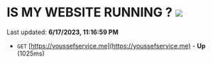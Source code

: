 # IS MY WEBSITE RUNNING ? [![](https://img.shields.io/static/v1?label=Sponsor&message=%E2%9D%A4&logo=GitHub&color=%23fe8e86)](https://github.com/sponsors/<username>)

Last updated: **6/17/2023, 11:16:59 PM**

- `GET` [https://youssefservice.me](https://youssefservice.me) - **Up** (1025ms)
